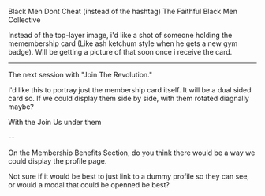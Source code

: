 Black Men Dont Cheat (instead of the hashtag)
The Faithful Black Men Collective 

Instead of the top-layer image, i'd like a shot of someone holding the memembership card (Like ash ketchum style when he gets a new gym badge). WIll be getting a picture of that soon once i receive the card.

---

The next session with "Join The Revolution."

I'd like this to portray just the membership card itself. It will be a dual sided card so. If we could display them side by side, with them rotated diagnally maybe?

With the Join Us under them

--

On the Membership Benefits Section, do you think there would be a way we could display the profile page.

Not sure if it would be best to just link to a dummy profile so they can see, or would a modal that could be openned be best?
